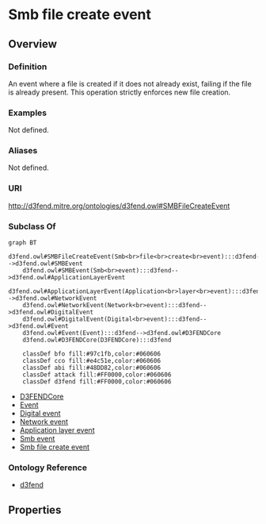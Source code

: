 # Smb file create event

## Overview

### Definition
An event where a file is created if it does not already exist, failing if the file is already present. This operation strictly enforces new file creation.

### Examples
Not defined.

### Aliases
Not defined.

### URI
http://d3fend.mitre.org/ontologies/d3fend.owl#SMBFileCreateEvent

### Subclass Of
```mermaid
graph BT
    d3fend.owl#SMBFileCreateEvent(Smb<br>file<br>create<br>event):::d3fend-->d3fend.owl#SMBEvent
    d3fend.owl#SMBEvent(Smb<br>event):::d3fend-->d3fend.owl#ApplicationLayerEvent
    d3fend.owl#ApplicationLayerEvent(Application<br>layer<br>event):::d3fend-->d3fend.owl#NetworkEvent
    d3fend.owl#NetworkEvent(Network<br>event):::d3fend-->d3fend.owl#DigitalEvent
    d3fend.owl#DigitalEvent(Digital<br>event):::d3fend-->d3fend.owl#Event
    d3fend.owl#Event(Event):::d3fend-->d3fend.owl#D3FENDCore
    d3fend.owl#D3FENDCore(D3FENDCore):::d3fend
    
    classDef bfo fill:#97c1fb,color:#060606
    classDef cco fill:#e4c51e,color:#060606
    classDef abi fill:#48DD82,color:#060606
    classDef attack fill:#FF0000,color:#060606
    classDef d3fend fill:#FF0000,color:#060606
```

- [D3FENDCore](/docs/ontology/reference/model/D3FENDCore/D3FENDCore.md)
- [Event](/docs/ontology/reference/model/D3FENDCore/Event/Event.md)
- [Digital event](/docs/ontology/reference/model/D3FENDCore/Event/Digital%20event/Digital%20event.md)
- [Network event](/docs/ontology/reference/model/D3FENDCore/Event/Digital%20event/Network%20event/Network%20event.md)
- [Application layer event](/docs/ontology/reference/model/D3FENDCore/Event/Digital%20event/Network%20event/Application%20layer%20event/Application%20layer%20event.md)
- [Smb event](/docs/ontology/reference/model/D3FENDCore/Event/Digital%20event/Network%20event/Application%20layer%20event/Smb%20event/Smb%20event.md)
- [Smb file create event](/docs/ontology/reference/model/D3FENDCore/Event/Digital%20event/Network%20event/Application%20layer%20event/Smb%20event/Smb%20file%20create%20event/Smb%20file%20create%20event.md)


### Ontology Reference
- [d3fend](http://d3fend.mitre.org/ontologies/d3fend.owl#)

## Properties
